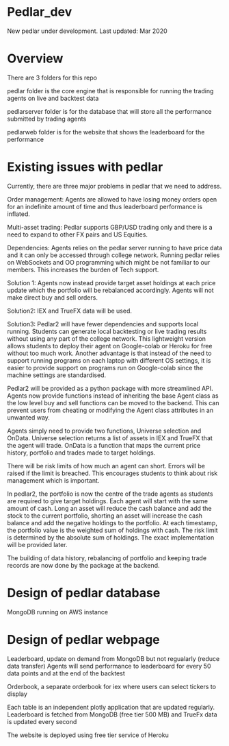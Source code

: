 # Pedlar_dev
New pedlar under development. Last updated: Mar 2020

# Overview 

There are 3 folders for this repo 

pedlar folder is the core engine that is responsible for running the trading agents on live and backtest data 

pedlarserver folder is for the database that will store all the performance submitted by trading agents 

pedlarweb folder is for the website that shows the leaderboard for the performance 

# Existing issues with pedlar

Currently, there are three major problems in pedlar that we need to address. 
 
Order management: Agents are allowed to have losing money orders open for an indefinite amount of time and thus leaderboard performance is inflated. 

Multi-asset trading: Pedlar supports GBP/USD trading only and there is a need to expand to other FX pairs and US Equities.

Dependencies: Agents relies on the pedlar server running to have price data and it can only be accessed through college network. Running pedlar relies on WebSockets and OO programming which might be not familiar to our members. This increases the burden of Tech support. 

Solution 1: Agents now instead provide target asset holdings at each price update which the portfolio will be rebalanced accordingly. Agents will not make direct buy and sell orders. 
 
Solution2: IEX and TrueFX data will be used.
 
Solution3: Pedlar2 will have fewer dependencies and supports local running. Students can generate local backtesting or live trading results without using any part of the college network. This lightweight version allows students to deploy their agent on Google-colab or Heroku for free without too much work. Another advantage is that instead of the need to support running programs on each laptop with different OS settings, it is easier to provide support on programs run on Google-colab since the machine settings are standardised. 
 
Pedlar2 will be provided as a python package with more streamlined API. Agents now provide functions instead of inheriting the base Agent class as the low level buy and sell functions can be moved to the backend. This can prevent users from cheating or modifying the Agent class attributes in an unwanted way.
 
Agents simply need to provide two functions, Universe selection and OnData. Universe selection returns a list of assets in IEX and TrueFX that the agent will trade. OnData is a function that maps the current price history, portfolio and trades made to target holdings.  
 
There will be risk limits of how much an agent can short. Errors will be raised if the limit is breached. This encourages students to think about risk management which is important. 
 
In pedlar2, the portfolio is now the centre of the trade agents as students are required to give target holdings. Each agent will start with the same amount of cash. Long an asset will reduce the cash balance and add the stock to the current portfolio, shorting an asset will increase the cash balance and add the negative holdings to the portfolio. 
At each timestamp, the portfolio value is the weighted sum of holdings with cash. The risk limit is determined by the absolute sum of holdings.  The exact implementation will be provided later. 
 
The building of data history, rebalancing of portfolio and keeping trade records are now done by the package at the backend. 
 

# Design of pedlar database 

MongoDB running on AWS instance 

# Design of pedlar webpage 

Leaderboard, update on demand from MongoDB but not regualarly (reduce data transfer) 
Agents will send performance to leaderboard for every 50 data points and at the end of the backtest 


Orderbook, a separate orderbook for iex where users can select tickers to display 


Each table is an independent plotly application that are updated regularly. Leaderboard is fetched from MongoDB (free tier 500 MB) and TrueFx data is updated every second

The website is deployed using free tier service of Heroku






